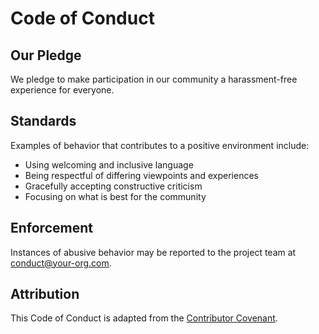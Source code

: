 # Code of Conduct

## Our Pledge

We pledge to make participation in our community a harassment-free experience for everyone.

## Standards

Examples of behavior that contributes to a positive environment include:
* Using welcoming and inclusive language
* Being respectful of differing viewpoints and experiences
* Gracefully accepting constructive criticism
* Focusing on what is best for the community

## Enforcement

Instances of abusive behavior may be reported to the project team at conduct@your-org.com.

## Attribution

This Code of Conduct is adapted from the [Contributor Covenant](https://www.contributor-covenant.org).